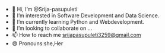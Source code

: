 - 👋 Hi, I’m @Srija-pasupuleti
- 👀 I’m interested in Software Development and Data Science.
- 🌱 I’m currently learning Python and Webdevelopment.
- 💞️ I’m looking to collaborate on ...
- 📫 How to reach me srijapasupuleti3259@gmail.com 
- 😄 Pronouns:she,Her

<!---
Srija-pasupuleti/Srija-pasupuleti is a ✨ special ✨ repository because its `README.md` (this file) appears on your GitHub profile.
You can click the Preview link to take a look at your changes.
--->
